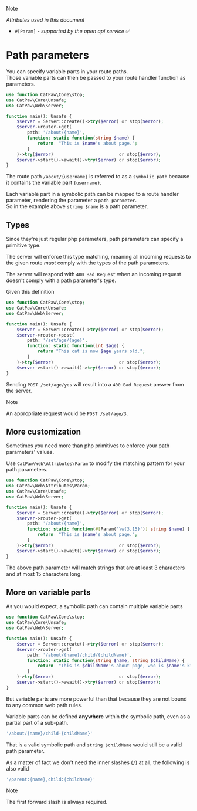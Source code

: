 > [!NOTE]
> _Attributes used in this document_
> - `#[Param]` - _supported by the open api service_ ✅

# Path parameters

You can specify variable parts in your route paths.\
Those variable parts can then be passed to your route handler function as parameters.

```php
use function CatPaw\Core\stop;
use CatPaw\Core\Unsafe;
use CatPaw\Web\Server;

function main(): Unsafe {
    $server = Server::create()->try($error) or stop($error);
    $server->router->get(
        path: '/about/{name}',
        function: static function(string $name) {
            return  "This is $name's about page.";
        }
    )->try($error)                         or stop($error);
    $server->start()->await()->try($error) or stop($error);
}
```

The route path `/about/{username}` is referred to as a `symbolic path` because it contains the variable
part `{username}`.

Each variable part in a symbolic path can be mapped to a route handler parameter, rendering the parameter
a `path parameter`.\
So in the example above `string $name` is a path parameter.

## Types

Since they're just regular php parameters, path parameters can specify a primitive type.

The server will enforce this type matching, meaning all incoming requests to the given route _must_ comply with the
types of the path parameters.

The server will respond with `400 Bad Request` when an incoming request doesn't comply with a path parameter's type.

Given this definition

```php
use function CatPaw\Core\stop;
use CatPaw\Core\Unsafe;
use CatPaw\Web\Server;

function main(): Unsafe {
    $server = Server::create()->try($error) or stop($error);
    $server->router->post(
        path: '/set/age/{age}',
        function: static function(int $age) {
            return "This cat is now $age years old.";
        }
    )->try($error)                         or stop($error);
    $server->start()->await()->try($error) or stop($error);
}
```

Sending `POST /set/age/yes` will result into a `400 Bad Request` answer from the server.

> [!NOTE]
> An appropriate request would be `POST /set/age/3`.

## More customization

Sometimes you need more than php primitives to enforce your path parameters' values.

Use `CatPaw\Web\Attributes\Param` to modify the matching pattern for your path parameters.

```php
use function CatPaw\Core\stop;
use CatPaw\Web\Attributes\Param;
use CatPaw\Core\Unsafe;
use CatPaw\Web\Server;

function main(): Unsafe {
    $server = Server::create()->try($error) or stop($error);
    $server->router->get(
        path: '/about/{name}',
        function: static function(#[Param('\w{3,15}')] string $name) {
            return  "This is $name's about page.";
        }
    )->try($error)                         or stop($error);
    $server->start()->await()->try($error) or stop($error);
}
```

The above path parameter will match strings that are at least 3 characters and at most 15 characters long.

## More on variable parts

As you would expect, a symbolic path can contain multiple variable parts

```php
use function CatPaw\Core\stop;
use CatPaw\Core\Unsafe;
use CatPaw\Web\Server;

function main(): Unsafe {
    $server = Server::create()->try($error) or stop($error);
    $server->router->get(
        path: '/about/{name}/child/{childName}',
        function: static function(string $name, string $childName) {
            return  "This is $childName's about page, who is $name's kitten.";
        }
    )->try($error)                         or stop($error);
    $server->start()->await()->try($error) or stop($error);
}
```

But variable parts are more powerful than that because they are not bound to any common web path rules.

Variable parts can be defined **anywhere** within the symbolic path, even as a partial part of a sub-path.

```php
'/about/{name}/child-{childName}'
```

That is a valid symbolic path and `string $childName` would still be a valid path parameter.

As a matter of fact we don't need the inner slashes (`/`) at all, the following is also valid

```php
'/parent:{name},child:{childName}'
```

> [!NOTE]
> The first forward slash is always required.
